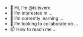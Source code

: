 - 👋 Hi, I’m @tsitsvero
- 👀 I’m interested in ...
- 🌱 I’m currently learning ...
- 💞️ I’m looking to collaborate on ...
- 📫 How to reach me ...

<!---
tsitsvero/tsitsvero is a ✨ special ✨ repository because its `README.md` (this file) appears on your GitHub profile.
You can click the Preview link to take a look at your changes.
--->
